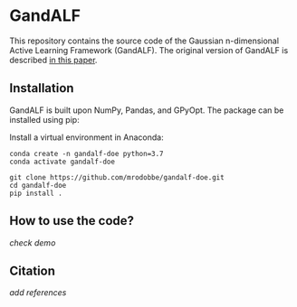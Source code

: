 # GandALF
This repository contains the source code of the Gaussian n-dimensional Active Learning Framework (GandALF).
The original version of GandALF is described [in this paper](https://doi.org/10.1016/j.fuel.2022.125340).

## Installation
GandALF is built upon NumPy, Pandas, and GPyOpt. 
The package can be installed using pip:

Install a virtual environment in Anaconda:
```
conda create -n gandalf-doe python=3.7
conda activate gandalf-doe
```

```
git clone https://github.com/mrodobbe/gandalf-doe.git
cd gandalf-doe
pip install .
```
## How to use the code?
*check demo*

## Citation
*add references*
